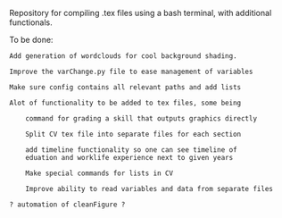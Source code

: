 Repository for compiling .tex files using a bash terminal, with additional 
functionals.

To be done:

	Add generation of wordclouds for cool background shading.

	Improve the varChange.py file to ease management of variables

	Make sure config contains all relevant paths and add lists

	Alot of functionality to be added to tex files, some being 

		command for grading a skill that outputs graphics directly

		Split CV tex file into separate files for each section
		
		add timeline functionality so one can see timeline of
		eduation and worklife experience next to given years

		Make special commands for lists in CV

		Improve ability to read variables and data from separate files

	? automation of cleanFigure ? 
